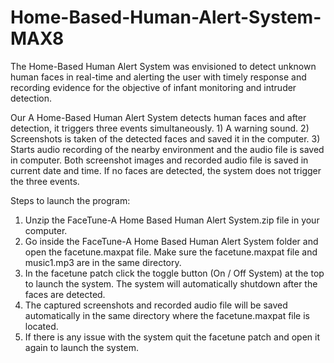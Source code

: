 # Home-Based-Human-Alert-System-MAX8

The Home-Based Human Alert System was envisioned to detect unknown human faces in real-time and alerting the user with timely response and recording evidence for the objective of infant monitoring and intruder detection.

Our A Home-Based Human Alert System detects human faces and after detection, it triggers three events simultaneously. 1) A warning sound. 2) Screenshots is taken of the detected faces and saved it in the computer. 3) Starts audio recording of the nearby environment and the audio file is saved in computer. Both screenshot images and recorded audio file is saved in current date and time. If no faces are detected, the system does not trigger the three events.

Steps to launch the program:
1. Unzip the FaceTune-A Home Based Human Alert System.zip file in your computer.
2. Go inside the FaceTune-A Home Based Human Alert System folder and open the facetune.maxpat file. Make sure the facetune.maxpat file and music1.mp3 are in the same directory.
3. In the facetune patch click the toggle button (On / Off System) at the top to launch the system. The system will automatically shutdown after the faces are detected.
4. The captured screenshots and recorded audio file will be saved automatically in the same directory where the facetune.maxpat file is located.
5. If there is any issue with the system quit the facetune patch and open it again to launch the system.
